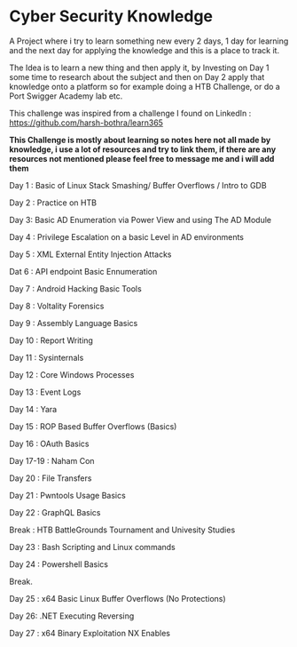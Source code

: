# Cyber Security Knowledge

A Project where i try to learn something new every 2 days, 1 day for learning and the next day for applying the knowledge and this is a place to track it.

The Idea is to learn a new thing and then apply it, by Investing on Day 1 some time to research about the subject and then on Day 2 apply that knowledge onto a platform so for example doing a HTB Challenge, or do a Port Swigger Academy lab etc.

This challenge was inspired from a challenge I found on LinkedIn : https://github.com/harsh-bothra/learn365

**This Challenge is mostly about learning so notes here not all made by knowledge, i use a lot of resources and try to link them, if there are any resources not mentioned please feel free to message me and i will add them**

Day 1 : Basic of Linux Stack Smashing/ Buffer Overflows / Intro to GDB

Day 2 : Practice on HTB

Day 3: Basic AD Enumeration via Power View and using The AD Module

Day 4 : Privilege Escalation on a basic Level in AD environments

Day 5 : XML External Entity Injection Attacks

Dat 6 : API endpoint Basic Ennumeration

Day 7 : Android Hacking Basic Tools

Day 8 : Voltality Forensics

Day 9 : Assembly Language Basics

Day 10 : Report Writing

Day 11 : Sysinternals

Day 12 : Core Windows Processes

Day 13 : Event Logs

Day 14 : Yara

Day 15 : ROP Based Buffer Overflows (Basics)

Day 16 : OAuth Basics

Day 17-19 : Naham Con

Day 20 : File Transfers

Day 21 : Pwntools Usage Basics

Day 22 : GraphQL Basics

Break : HTB BattleGrounds Tournament and Univesity Studies

Day 23 : Bash Scripting and Linux commands

Day 24 : Powershell Basics

Break.

Day 25 : x64 Basic Linux Buffer Overflows (No Protections)

Day 26: .NET Executing Reversing

Day 27 : x64 Binary Exploitation NX Enables

